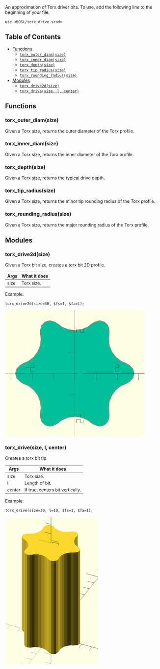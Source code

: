 An approximation of Torx driver bits.
To use, add the following line to the beginning of your file:

    use <BOSL/torx_drive.scad>



## Table of Contents

- [Functions](#functions)
    - [`torx_outer_diam(size)`](#torx_outer_diamsize)
    - [`torx_inner_diam(size)`](#torx_inner_diamsize)
    - [`torx_depth(size)`](#torx_depthsize)
    - [`torx_tip_radius(size)`](#torx_tip_radiussize)
    - [`torx_rounding_radius(size)`](#torx_rounding_radiussize)
- [Modules](#modules)
    - [`torx_drive2d(size)`](#torx_drive2dsize)
    - [`torx_drive(size, l, center)`](#torx_drivesize-l-center)



## Functions

### torx\_outer\_diam(size)
Given a Torx size, returns the outer diameter of the Torx profile.


### torx\_inner\_diam(size)
Given a Torx size, returns the inner diameter of the Torx profile.


### torx\_depth(size)
Given a Torx size, returns the typical drive depth.


### torx\_tip\_radius(size)
Given a Torx size, returns the minor tip rounding radius of the Torx profile.


### torx\_rounding\_radius(size)
Given a Torx size, returns the major rounding radius of the Torx profile.

## Modules

### torx\_drive2d(size)
Given a Torx bit size, creates a torx bit 2D profile.

| Args | What it does |
| ---- | ------------ |
| size | Torx size.   |

Example:

    torx_drive2d(size=30, $fs=1, $fa=1);

![torx\_drive2d()](images/torx_drive/torx_drive2d.png)


### torx\_drive(size, l, center)

Creates a torx bit tip.

Args   | What it does
------ | ----------------------
size   | Torx size.
l      | Length of bit.
center | If true, centers bit vertically.

Example:

    torx_drive(size=30, l=10, $fs=1, $fa=1);

![torx\_drive()](images/torx_drive/torx_drive.png)



